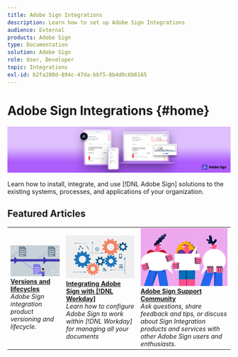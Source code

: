 ```yaml
---
title: Adobe Sign Integrations
description: Learn how to set up Adobe Sign Integrations
audience: External
products: Adobe Sign
type: Documentation
solution: Adobe Sign
role: User, Developer
topic: Integrations
exl-id: b2fa280d-894c-47da-bbf5-8b4d0c6b6165
---
```

# Adobe Sign Integrations {#home} 

![banner](images/sign-banner.png)

Learn how to install, integrate, and use [!DNL Adobe Sign] solutions to the existing systems, processes, and applications of your organization.

## Featured Articles

<table style="table-layout:fixed">
<tr>
  <td>
    <a href="versions.md">
    <img alt="Lead" src="images/versions.png"/>
    </a>
    <div>
    <a href="versions.md"><strong>Versions and lifecycles</strong></a>
    </div>
    <em>Adobe Sign integration product versioning and lifecycle.</em>
    <br>
  </td>
  <td>
    <a href="workday/tutorial-video.md">
    <img alt="Integrating Adobe Sign with [!DNL Workday]" src="images/wd-integration.png"/>
    </a>
    <div>
    <a href="workday/tutorial-video.md"><strong>Integrating Adobe Sign with [!DNL Workday]</strong></a>
    </div>
    <em>Learn how to configure Adobe Sign to work within [!DNL Workday] for managing all your documents</em>
  </td>
  <td>
    <a href="https://community.adobe.com/t5/adobe-sign/bd-p/adobe-sign?page=1&sort=latest_replies&filter=all">
    <img alt="Adobe Sign Support Community" src="images/sign-forum.png"/>
    </a>
    <div>
    <a href="https://community.adobe.com/t5/adobe-sign/bd-p/adobe-sign?page=1&sort=latest_replies&filter=all"><strong>Adobe Sign Support Community</strong></a>
    </div>
    <em>Ask questions, share feedback and tips, or discuss about Sign Integration products and services with other Adobe Sign users and enthusiasts.</em>
    <br>
  </td>
</tr>
</table>
